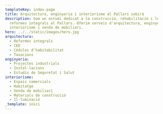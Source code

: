 ```yaml
---
templateKey: index-page
title: Arquitectura, enginyeria i interiorisme al Pallars sobirà
description: Som un estudi dedicat a la construcció, rehabilitació i les
  reformes integrals al Pallars. Oferim serveis d'arquitectura, enginyeria,
  interiorisme i venda de mobiliari.
hero: ../../static/images/hero.jpg
arquitectura:
  - Reformes integrals
  - CEE
  - Cèdules d'habitabilitat
  - Taxacions
enginyeria:
  - Projectes industrials
  - Instal·lacions
  - Estudis de Seguretat i Salut
interiorisme:
  - Espais comercials
  - Habitatge
  - Venda de mobiliari
  - Materials de construcció
  - Il·luminació
_template: inici
---
```

